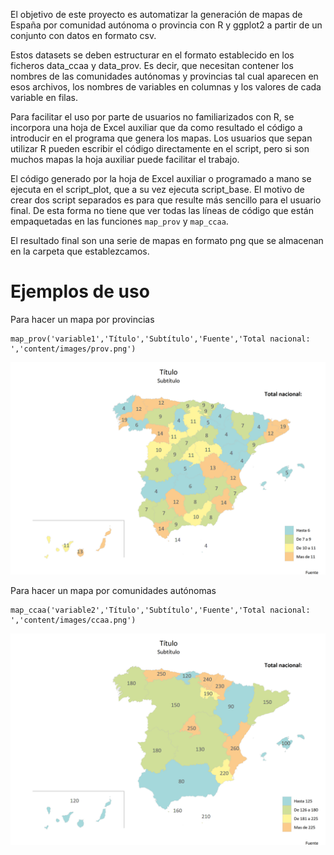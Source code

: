 El objetivo de este proyecto es automatizar la generación de mapas de España por comunidad autónoma o provincia con R y ggplot2 a partir de un conjunto con datos en formato csv. 

Estos datasets se deben estructurar en el formato establecido en los ficheros data_ccaa y data_prov. Es decir, que necesitan contener los nombres de las comunidades autónomas y provincias tal cual aparecen en esos archivos, los nombres de variables en columnas y los valores de cada variable en filas.

Para facilitar el uso por parte de usuarios no familiarizados con R, se incorpora una hoja de Excel auxiliar que da como resultado el código a introducir en el programa que genera los mapas. Los usuarios que sepan utilizar R pueden escribir el código directamente en el script, pero si son muchos mapas la hoja auxiliar puede facilitar el trabajo.

El código generado por la hoja de Excel auxiliar o programado a mano se ejecuta en el script_plot, que a su vez ejecuta script_base. El motivo de crear dos script separados es para que resulte más sencillo para el usuario final. De esta forma no tiene que ver todas las líneas de código que están empaquetadas en las funciones ```map_prov``` y ```map_ccaa```.

El resultado final son una serie de mapas en formato png que se almacenan en la carpeta que establezcamos.

# Ejemplos de uso

Para hacer un mapa por provincias

```
map_prov('variable1','Título','Subtítulo','Fuente','Total nacional: ','content/images/prov.png')
```

<p align="center">
<img src="content/images/prov.png" alt="drawing" width="600"/>
</p>

Para hacer un mapa por comunidades autónomas

```
map_ccaa('variable2','Título','Subtítulo','Fuente','Total nacional: ','content/images/ccaa.png')
```

<p align="center">
<img src="content/images/ccaa.png" alt="drawing" width="600"/>
</p>
